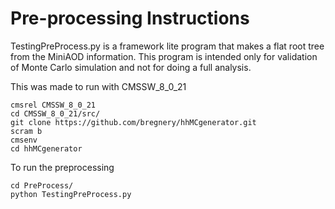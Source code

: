 Pre-processing Instructions
===========================

TestingPreProcess.py is a framework lite program that makes a flat root tree
from the MiniAOD information. This program is intended only for validation of 
Monte Carlo simulation and not for doing a full analysis.

This was made to run with CMSSW_8_0_21

    cmsrel CMSSW_8_0_21
    cd CMSSW_8_0_21/src/
    git clone https://github.com/bregnery/hhMCgenerator.git
    scram b
    cmsenv
    cd hhMCgenerator

To run the preprocessing

    cd PreProcess/
    python TestingPreProcess.py

